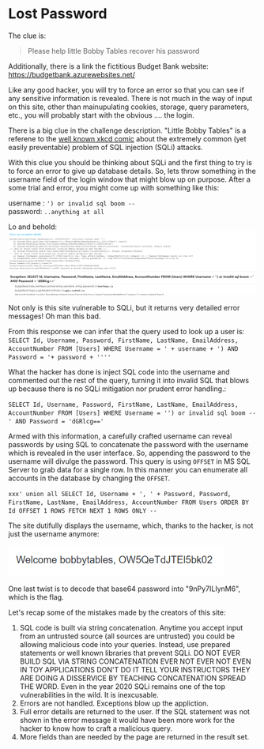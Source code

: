 # Lost Password

The clue is:

> Please help little Bobby Tables recover his password

Additionally, there is a link the fictitious Budget Bank website: https://budgetbank.azurewebsites.net/

Like any good hacker, you will try to force an error so that you can see if any sensitive information is revealed. There is not much in the way of input on this site, other than mainupulating cookies, storage, query parameters, etc., you will probably start with the obvious .... the login.

There is a big clue in the challenge description. "Little Bobby Tables" is a referene to the [well known xkcd comic](https://xkcd.com/327/) about the extremely common (yet easily preventable) problem of SQL injection (SQLi) attacks.

With this clue you should be thinking about SQLi and the first thing to try is to force an error to give up database details. So, lets throw something in the username field of the login window that might blow up on purpose. After a some trial and error, you might come up with something like this:

username : `') or invalid sql boom --`  
password: `..anything at all`  

Lo and behold:  
![exception details](./media/sqlexception.png)

Not only is this site vulnerable to SQLi, but it returns very detailed error messages! Oh man this bad.

 From this response we can infer that the query used to look up a user is:  
 `SELECT Id, Username, Password, FirstName, LastName, EmailAddress, AccountNumber FROM [Users] WHERE Username = ' + username + ') AND Password = '+ password + ''''`

What the hacker has done is inject SQL code into the username and commented out the rest of the query, turning it into invalid SQL that blows up because there is no SQLi mitigation nor prudent error handling.:

`SELECT Id, Username, Password, FirstName, LastName, EmailAddress, AccountNumber FROM [Users] WHERE Username = '') or invalid sql boom --' AND Password = 'dGRlcg=='`

Armed with this information, a carefully crafted username can reveal passwords by using SQL to concatenate the password with the username which is revealed in the user interface. So, appending the password to the username will divulge the password. This query is using `OFFSET` in MS SQL Server to grab data for a single row. In this manner you can enumerate all accounts in the database by changing the `OFFSET`. 

`xxx' union all SELECT Id, Username + ', ' + Password, Password, FirstName, LastName, EmailAddress, AccountNumber FROM Users ORDER BY Id OFFSET 1 ROWS FETCH NEXT 1 ROWS ONLY --`

The site dutifully displays the username, which, thanks to the hacker, is not just the username anymore:

![bobby](./media/welcomebobby.png)

One last twist is to decode that base64 password into "9nPy7ILIynM6", which is the flag.

Let's recap some of the mistakes made by the creators of this site:
1. SQL code is built via string concatenation. Anytime you accept input from an untrusted source (all sources are untrusted) you could be allowing malicious code into your queries. Instead, use prepared statements or well known libraries that prevent SQLi. DO NOT EVER BUILD SQL VIA STRING CONCATENATION EVER NOT EVER NOT EVEN IN TOY APPLICATIONS DON'T DO IT TELL YOUR INSTRUCTORS THEY ARE DOING A DISSERVICE BY TEACHING CONCATENATION SPREAD THE WORD. Even in the year 2020 SQLi remains one of the top vulnerabilities in the wild. It is inexcusable.
1. Errors are not handled. Exceptions blow up the appliction.
1. Full error details are returned to the user. If the SQL statement was not shown in the error message it would have been more work for the hacker to know how to craft a malicious query.
1. More fields than are needed by the page are returned in the result set. 
